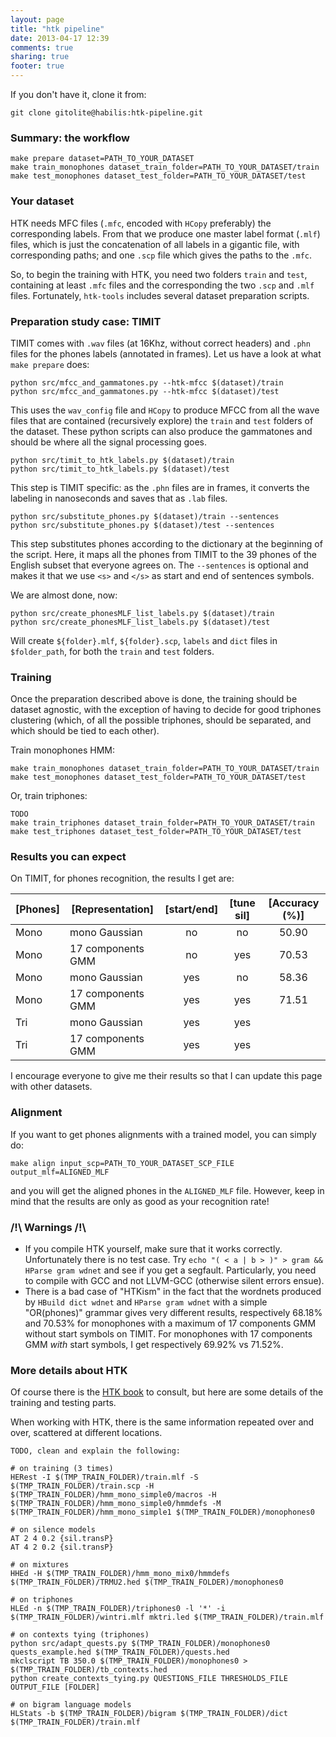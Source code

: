 ```yaml
---
layout: page
title: "htk pipeline"
date: 2013-04-17 12:39
comments: true
sharing: true
footer: true
---
```


If you don't have it, clone it from:

    git clone gitolite@habilis:htk-pipeline.git

### Summary: the workflow

    make prepare dataset=PATH_TO_YOUR_DATASET
    make train_monophones dataset_train_folder=PATH_TO_YOUR_DATASET/train
    make test_monophones dataset_test_folder=PATH_TO_YOUR_DATASET/test

### Your dataset

HTK needs MFC files (`.mfc`, encoded with `HCopy` preferably) the corresponding 
labels. From that we produce one master label format (`.mlf`) files, which is 
just the concatenation of all labels in a gigantic file, with corresponding 
paths; and one `.scp` file which gives the paths to the `.mfc`. 

So, to begin the training with HTK, you need two folders `train` and `test`, 
containing at least `.mfc` files and the corresponding the two `.scp` and 
`.mlf` files. Fortunately, `htk-tools` includes several dataset preparation 
scripts. 

### Preparation study case: TIMIT

TIMIT comes with `.wav` files (at 16Khz, without correct headers) and `.phn` 
files for the phones labels (annotated in frames). Let us have a look at 
what `make prepare` does:

    python src/mfcc_and_gammatones.py --htk-mfcc $(dataset)/train
    python src/mfcc_and_gammatones.py --htk-mfcc $(dataset)/test

This uses the `wav_config` file and `HCopy` to produce MFCC from all the wave 
files that are contained (recursively explore) the `train` and `test` folders 
of the dataset. These python scripts can also produce the gammatones and should 
be where all the signal processing goes.

	python src/timit_to_htk_labels.py $(dataset)/train
	python src/timit_to_htk_labels.py $(dataset)/test

This step is TIMIT specific: as the `.phn` files are in frames, it converts 
the labeling in nanoseconds and saves that as `.lab` files.

	python src/substitute_phones.py $(dataset)/train --sentences
	python src/substitute_phones.py $(dataset)/test --sentences

This step substitutes phones according to the dictionary at the beginning of 
the script. Here, it maps all the phones from TIMIT to the 39 phones of the 
English subset that everyone agrees on. The `--sentences` is optional and 
makes it that we use `<s>` and `</s>` as start and end of sentences symbols. 

We are almost done, now:

	python src/create_phonesMLF_list_labels.py $(dataset)/train
	python src/create_phonesMLF_list_labels.py $(dataset)/test

Will create `${folder}.mlf`, `${folder}.scp`, `labels` and `dict` files in 
`$folder_path`, for both the `train` and `test` folders.

### Training

Once the preparation described above is done, the training should be dataset 
agnostic, with the exception of having to decide for good triphones clustering 
(which, of all the possible triphones, should be separated, and which should be 
tied to each other). 

Train monophones HMM:

    make train_monophones dataset_train_folder=PATH_TO_YOUR_DATASET/train
    make test_monophones dataset_test_folder=PATH_TO_YOUR_DATASET/test

Or, train triphones:

    TODO
    make train_triphones dataset_train_folder=PATH_TO_YOUR_DATASET/train
    make test_triphones dataset_test_folder=PATH_TO_YOUR_DATASET/test


### Results you can expect

On TIMIT, for phones recognition, the results I get are:

| [Phones] | [Representation]    | [start/end] | [tune sil]  | [Accuracy (%)] |
| -------- | ------------------- |:-----------:|:-----------:|:--------------:|
| Mono     | mono Gaussian       | no          | no          | 50.90          |
| Mono     | 17 components GMM   | no          | yes         | 70.53          |
| Mono     | mono Gaussian       | yes         | no          | 58.36          |
| Mono     | 17 components GMM   | yes         | yes         | 71.51          |
| Tri      | mono Gaussian       | yes         | yes         |                |
| Tri      | 17 components GMM   | yes         | yes         |                |


I encourage everyone to give me their results so that I can update this page 
with other datasets.

### Alignment

If you want to get phones alignments with a trained model, you can simply do:

    make align input_scp=PATH_TO_YOUR_DATASET_SCP_FILE output_mlf=ALIGNED_MLF

and you will get the aligned phones in the `ALIGNED_MLF` file. However, keep 
in mind that the results are only as good as your recognition rate!


### /!\ Warnings /!\

 - If you compile HTK yourself, make sure that it works correctly. 
Unfortunately there is no test case. Try `echo "( < a | b > )" > gram && HParse gram wdnet` 
and see if you get a segfault. Particularly, you need to compile with GCC 
and not LLVM-GCC (otherwise silent errors ensue).
 - There is a bad case of "HTKism" in the fact that the wordnets produced by 
`HBuild dict wdnet` and `HParse gram wdnet` with a simple "OR(phones)" grammar 
gives very different results, respectively 68.18% and 70.53% for monophones 
with a maximum of 17 components GMM without start symbols on TIMIT. For 
monophones with 17 components GMM _with_ start symbols, I get respectively 69.92% 
vs 71.52%.


### More details about HTK

Of course there is the [HTK book](http://htk.eng.cam.ac.uk/docs/docs.shtml) 
to consult, but here are some details of the training and testing parts.

When working with HTK, there is the same information repeated over and over, 
scattered at different locations.

    TODO, clean and explain the following:

	# on training (3 times)
	HERest -I $(TMP_TRAIN_FOLDER)/train.mlf -S $(TMP_TRAIN_FOLDER)/train.scp -H $(TMP_TRAIN_FOLDER)/hmm_mono_simple0/macros -H $(TMP_TRAIN_FOLDER)/hmm_mono_simple0/hmmdefs -M $(TMP_TRAIN_FOLDER)/hmm_mono_simple1 $(TMP_TRAIN_FOLDER)/monophones0 

    # on silence models
    AT 2 4 0.2 {sil.transP}
    AT 4 2 0.2 {sil.transP}

    # on mixtures
	HHEd -H $(TMP_TRAIN_FOLDER)/hmm_mono_mix0/hmmdefs $(TMP_TRAIN_FOLDER)/TRMU2.hed $(TMP_TRAIN_FOLDER)/monophones0

    # on triphones
	HLEd -n $(TMP_TRAIN_FOLDER)/triphones0 -l '*' -i $(TMP_TRAIN_FOLDER)/wintri.mlf mktri.led $(TMP_TRAIN_FOLDER)/train.mlf

    # on contexts tying (triphones)
	python src/adapt_quests.py $(TMP_TRAIN_FOLDER)/monophones0 quests_example.hed $(TMP_TRAIN_FOLDER)/quests.hed
	mkclscript TB 350.0 $(TMP_TRAIN_FOLDER)/monophones0 > $(TMP_TRAIN_FOLDER)/tb_contexts.hed
    python create_contexts_tying.py QUESTIONS_FILE THRESHOLDS_FILE OUTPUT_FILE [FOLDER]

    # on bigram language models
	HLStats -b $(TMP_TRAIN_FOLDER)/bigram $(TMP_TRAIN_FOLDER)/dict $(TMP_TRAIN_FOLDER)/train.mlf
